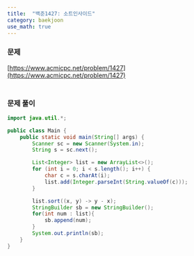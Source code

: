 ```yaml
---
title:  "백준1427: 소트인사이드"
category: baekjoon
use_math: true
---
```




### 문제

[https://www.acmicpc.net/problem/1427](https://www.acmicpc.net/problem/1427)



### <br>문제 풀이

```java
import java.util.*;

public class Main {
    public static void main(String[] args) {
        Scanner sc = new Scanner(System.in);
        String s = sc.next();

        List<Integer> list = new ArrayList<>();
        for (int i = 0; i < s.length(); i++) {
            char c = s.charAt(i);
            list.add(Integer.parseInt(String.valueOf(c)));
        }

        list.sort((x, y) -> y - x);
        StringBuilder sb = new StringBuilder();
        for(int num : list){
            sb.append(num);
        }
        System.out.println(sb);
    }
}
```

